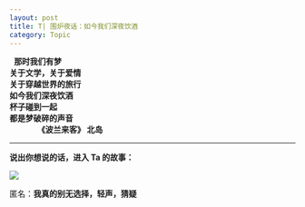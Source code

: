 ```yaml
---
layout: post
title: T| 围炉夜话：如今我们深夜饮酒
category: Topic
---
```

 
**那时我们有梦 <br>
关于文学，关于爱情 <br>
关于穿越世界的旅行 <br>
如今我们深夜饮酒 <br>
杯子碰到一起 <br>
都是梦破碎的声音<br>
　　　　《波兰来客》 北岛<br>**

------------

**说出你想说的话，进入 Ta 的故事：**

![](http://a3.qpic.cn/psb?/V11IYYto13cdje/KxOslvkDZ8poQpZb551ZOS9*AXgTKDQ7G5i.qFbQSLw!/b/dBkBAAAAAAAA&bo=6ALCAQAAAAACMD0!&rf=viewer_4)

匿名：**我真的别无选择，轻声，猜疑**
  
